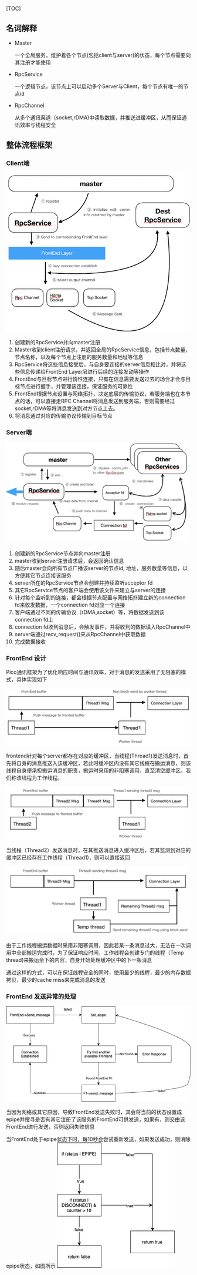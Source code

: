 [TOC]

## 名词解释

* Master

    一个全局服务，维护着各个节点(包括client与server)的状态，每个节点需要向其注册才能使用

* RpcService

    一个逻辑节点，该节点上可以启动多个Server与Client，每个节点有唯一的节点id

* RpcChannel

    从多个通讯渠道（socket,rDMA)中读取数据，并推送进缓冲区，从而保证通讯效率与线程安全

## 整体流程框架

### Client端

![](img/Client.png)

1. 创建新的RpcService并向master注册
2. Master收到client注册请求，并返回全局的RpcService信息，包括节点数量，节点名称，以及每个节点上注册的服务数量和地址等信息
3. RpcService将这些信息接受后，与自身要连接的server信息相比对，并将这些信息传递给FrontEnd Layer层进行后续的连接发动等操作
4. FrontEnd与目标节点进行惰性连接，只有在信息需要发送过去的场合才会与目标节点进行握手，并管理该连接，保证服务的可靠性
5. FrontEnd根据节点设置与网络拓扑，决定底层的传输协议，若服务端也在本节点的话，可以直接走RPC Channel将消息发送到服务端，否则需要经过socket,rDMA等将消息发送到对方节点上去。
6. 将消息通过对应的传输协议传输到目标节点

### Server端

![](img/Server.png)

1. 创建新的RpcService节点并向master注册
2. master收到server注册请求后，会返回确认信息
3. 随后master会向所有节点广播该server的节点id, 地址，服务数量等信息，以方便其它节点连接该服务 
4. server所在的RpcService节点会创建并持续监听acceptor fd
5. 其它RpcService节点的客户端会使用该文件来建立与server的连接 
6. 针对每个监听到的连接，都会根据节点配置与网络拓扑建立新的connection fd来收发数据，一个connection fd对应一个连接
7. 客户端通过不同的传输协议（rDMA,socket）等，将数据发送到该connection fd上
8. connection fd收到消息后，会触发事件，并将收到的数据填入RpcChannel中
9. server端通过recv_request()来从RpcChannel中获取数据
10. 完成数据接收

### FrontEnd 设计

Pico通讯框架为了优化响应时间与通讯效率，对于消息的发送采用了无阻塞的模式，具体实现如下

![](img/frontend1.png)

frontend针对每个server都存在对应的缓冲区，当线程(Thread1)发送消息时，首先将自身的消息推送入该缓冲区，若此时缓冲区内没有其它线程在搬运消息，则该线程自身便承担搬运消息的职责，搬运时采用的非阻塞调用，直至清空缓冲区。我们称该线程为工作线程。

![](img/frontend2.png)

当线程（Thread2）发送消息时，在其推送消息进入缓冲区后，若其监测到对应的缓冲区已经存在工作线程（Thread1)，则可以直接返回

![](img/frontend3.png)

由于工作线程搬运数据时采用非阻塞调用，因此若某一条消息过大，无法在一次调用中全部搬运完成时，为了保证响应时间，工作线程会创建专门的线程（Temp thread)来搬运余下的内容，自身开始处理缓冲区中的下一条消息

通过这样的方式，可以在保证线程安全的同时，使用最少的线程，最少的内存数据拷贝，最少的cache miss来完成消息的发送

### FrontEnd 发送异常的处理

![](img/frontend4.png)

当因为网络或其它原因，导致FrontEnd发送失败时，其会将当前的状态设置成epipe并搜寻是否有其它注册了该服务的FrontEnd可供发送，如果有，则交由该FrontEnd进行发送，否则返回失败信息

当FrontEnd处于epipe状态下时，每10秒会尝试重新发送，如果发送成功，则消除epipe状态，如图所示
![](img/frontend5.png)
